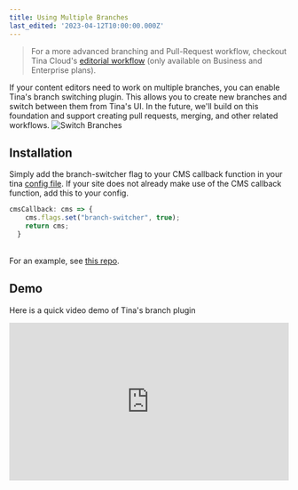 ```yaml
---
title: Using Multiple Branches
last_edited: '2023-04-12T10:00:00.000Z'
---
```


> For a more advanced branching and Pull-Request workflow, checkout Tina Cloud's [editorial workflow](https://tina.io/editorial-workflow/) (only available on Business and Enterprise plans).

If your content editors need to work on multiple branches, you can enable Tina's branch switching plugin.  This allows you to create new branches and switch between them from Tina's UI. In the future, we'll build on this foundation and support creating pull requests, merging, and other related workflows.  ![Switch Branches](https://res.cloudinary.com/forestry-demo/image/upload/v1681311018/tina-io/docs/branch-selector_e5ndeg.gif "Switch Branches")

## Installation

Simply add the branch-switcher flag to your CMS callback function in your tina [config file](https://tina.io/docs/reference/config/). If your site does not already make use of the CMS callback function, add this to your config.

```javascript
cmsCallback: cms => {
    cms.flags.set("branch-switcher", true);
    return cms;
  }
```

\
For an example, see [this repo](https://github.com/tinacms/demo-incremental/blob/main/.tina/config.tsx#L16).

## Demo

Here is a quick video demo of Tina's branch plugin

<div style="position:relative;padding-top:56.25%;">
  <iframe width="560" frameborder="0" allowfullscreen
      style="position:absolute;top:0;left:0;width:100%;height:100%;" src="https://www.youtube.com/embed/XvL3pFiYaVw" title="TinaCMS Branching Demo video" allow="accelerometer; autoplay; clipboard-write; encrypted-media; gyroscope; picture-in-picture; web-share">
  </iframe>
</div>
